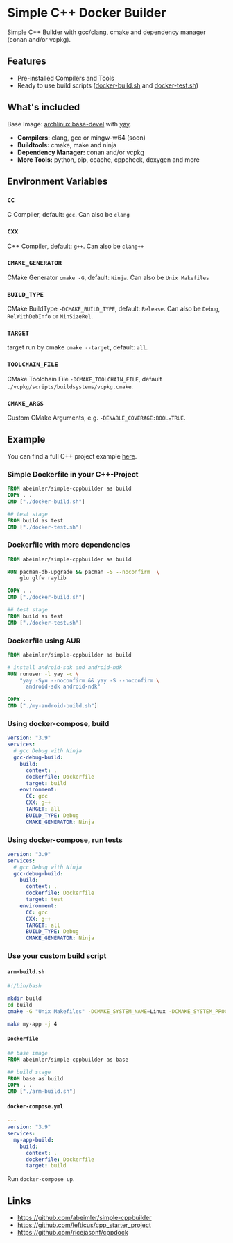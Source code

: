 # Simple C++ Docker Builder

Simple C++ Builder with gcc/clang, cmake and dependency manager (conan and/or vcpkg).

## Features

- Pre-installed Compilers and Tools
- Ready to use build scripts ([docker-build.sh](https://github.com/abeimler/simple-cppbuilder/blob/main/docker-build.sh) and [docker-test.sh](https://github.com/abeimler/simple-cppbuilder/blob/main/docker-test.sh))

## What's included

Base Image: [archlinux:base-devel](https://hub.docker.com/_/archlinux) with [yay](https://github.com/Jguer/yay).

- **Compilers:** clang, gcc or mingw-w64 (soon)
- **Buildtools:** cmake, make and ninja
- **Dependency Manager:** conan and/or vcpkg
- **More Tools:** python, pip, ccache, cppcheck, doxygen and more

## Environment Variables

### `CC`

C Compiler, default:  `gcc`.
Can also be `clang`  

### `CXX`

C++ Compiler, default:  `g++`.
Can also be `clang++`  

### `CMAKE_GENERATOR`

CMake Generator `cmake -G`, default: `Ninja`.
Can also be `Unix Makefiles`  

### `BUILD_TYPE`

CMake BuildType `-DCMAKE_BUILD_TYPE`, default: `Release`.
Can also be `Debug`, `RelWithDebInfo` or `MinSizeRel`.  

### `TARGET`

target run by cmake `cmake --target`, default: `all`.  

### `TOOLCHAIN_FILE`

CMake Toolchain File `-DCMAKE_TOOLCHAIN_FILE`, default `./vcpkg/scripts/buildsystems/vcpkg.cmake`.  

### `CMAKE_ARGS`

Custom CMake Arguments, e.g. `-DENABLE_COVERAGE:BOOL=TRUE`.  

## Example

You can find a full C++ project example [here](https://github.com/abeimler/simple-cppbuilder/tree/main/example).

### Simple Dockerfile in your C++-Project

```Dockerfile
FROM abeimler/simple-cppbuilder as build
COPY . .
CMD ["./docker-build.sh"]

## test stage
FROM build as test
CMD ["./docker-test.sh"]
```

### Dockerfile with more dependencies

```Dockerfile
FROM abeimler/simple-cppbuilder as build

RUN pacman-db-upgrade && pacman -S --noconfirm  \
    glu glfw raylib

COPY . .
CMD ["./docker-build.sh"]

## test stage
FROM build as test
CMD ["./docker-test.sh"]
```

### Dockerfile using AUR

```Dockerfile
FROM abeimler/simple-cppbuilder as build

# install android-sdk and android-ndk
RUN runuser -l yay -c \
    "yay -Syu --noconfirm && yay -S --noconfirm \
      android-sdk android-ndk"

COPY . .
CMD ["./my-android-build.sh"]
```

### Using docker-compose, build

```yml
version: "3.9"
services:
  # gcc Debug with Ninja
  gcc-debug-build:
    build:
      context: .
      dockerfile: Dockerfile
      target: build
    environment:
      CC: gcc
      CXX: g++
      TARGET: all
      BUILD_TYPE: Debug
      CMAKE_GENERATOR: Ninja
```

### Using docker-compose, run tests

```yml
version: "3.9"
services:
  # gcc Debug with Ninja
  gcc-debug-build:
    build:
      context: .
      dockerfile: Dockerfile
      target: test
    environment:
      CC: gcc
      CXX: g++
      TARGET: all
      BUILD_TYPE: Debug
      CMAKE_GENERATOR: Ninja
```

### Use your custom build script

#### `arm-build.sh`

```bash
#!/bin/bash

mkdir build
cd build
cmake -G "Unix Makefiles" -DCMAKE_SYSTEM_NAME=Linux -DCMAKE_SYSTEM_PROCESSOR=arm -DCMAKE_C_COMPILER=clang -DCMAKE_C_COMPILER_TARGET=arm-linux-gnueabihf -DCMAKE_CXX_COMPILER=clang++ -DCMAKE_CXX_COMPILER_TARGET=arm-linux-gnueabihf ..

make my-app -j 4
```

#### `Dockerfile`

```Dockerfile
## base image
FROM abeimler/simple-cppbuilder as base

## build stage
FROM base as build
COPY . .
CMD ["./arm-build.sh"]
```

#### `docker-compose.yml`

```yml
---
version: "3.9"
services:
  my-app-build:
    build:
      context: .
      dockerfile: Dockerfile
      target: build
```

Run `docker-compose up`.

## Links

- https://github.com/abeimler/simple-cppbuilder
- https://github.com/lefticus/cpp_starter_project
- https://github.com/ricejasonf/cppdock